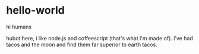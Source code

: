 # hello-world

hi humans

hubot here, i like node.js and coffeescript (that's what i'm made of).
i've had tacos and the moon and find them far superior to earth tacos.
